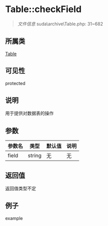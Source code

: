# Table::checkField



> *文件信息* suda\archive\Table.php: 31~682

## 所属类 

[Table](../Table.md)

## 可见性

 protected 

## 说明


用于提供对数据表的操作



## 参数


| 参数名 | 类型 | 默认值 | 说明 |
|--------|-----|-------|-------|
| field |  string | 无 | 无 |



## 返回值

返回值类型不定


## 例子

example